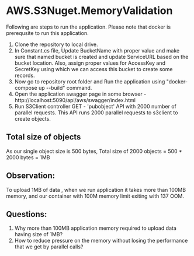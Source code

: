 # AWS.S3Nuget.MemoryValidation
Following are steps to run the application. Please note that docker is prerequsite to run this application. 
1. Clone the repository to local drive.
2. In Constant.cs file, Update BucketName with proper value and make sure that named bucket is created and update ServiceURL based on the bucket location. Also, assign proper values for AccessKey and SecretKey using which we can access this bucket to create some records.
3. Now go to repository root folder and Run the application using "docker-compose up --build" command.
4. Open the application swagger page in some browser - http://localhost:5090/api/aws/swagger/index.html
5. Run S3Client controller GET - 'pubobject' API with 2000 number of parallel requests. This API runs 2000 parallel requests to s3client to create objects.

## Total size of objects

As our single object size is 500 bytes, Total size of 2000 objects = 500 * 2000 bytes = 1MB

## Observation: 

To upload 1MB of data , when we run application it takes more than 100MB memory, and our container with 100M memory limit exiting with 137 OOM.

## Questions:

1. Why more than 100MB application memory required to upload data having size of 1MB?
2. How to reduce pressure on the memory without losing the performance that we get by parallel calls?

